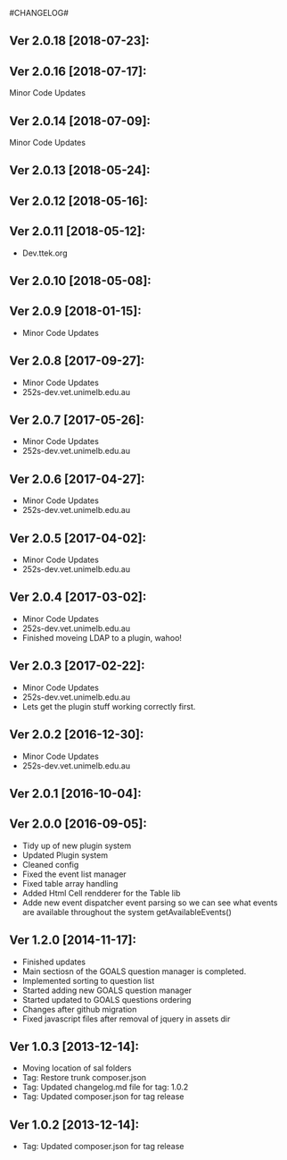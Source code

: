 #CHANGELOG#

Ver 2.0.18 [2018-07-23]:
-------------------------------


Ver 2.0.16 [2018-07-17]:
-------------------------------
Minor Code Updates


Ver 2.0.14 [2018-07-09]:
-------------------------------
Minor Code Updates


Ver 2.0.13 [2018-05-24]:
-------------------------------


Ver 2.0.12 [2018-05-16]:
-------------------------------


Ver 2.0.11 [2018-05-12]:
-------------------------------
 - Dev.ttek.org


Ver 2.0.10 [2018-05-08]:
-------------------------------


Ver 2.0.9 [2018-01-15]:
-------------------------------
 - Minor Code Updates


Ver 2.0.8 [2017-09-27]:
-------------------------------
 - Minor Code Updates
 - 252s-dev.vet.unimelb.edu.au


Ver 2.0.7 [2017-05-26]:
-------------------------------
 - Minor Code Updates
 - 252s-dev.vet.unimelb.edu.au


Ver 2.0.6 [2017-04-27]:
-------------------------------
 - Minor Code Updates
 - 252s-dev.vet.unimelb.edu.au


Ver 2.0.5 [2017-04-02]:
-------------------------------
 - Minor Code Updates
 - 252s-dev.vet.unimelb.edu.au


Ver 2.0.4 [2017-03-02]:
-------------------------------
 - Minor Code Updates
 - 252s-dev.vet.unimelb.edu.au
 - Finished moveing LDAP to a plugin, wahoo!


Ver 2.0.3 [2017-02-22]:
-------------------------------
 - Minor Code Updates
 - 252s-dev.vet.unimelb.edu.au
 - Lets get the plugin stuff working correctly first.


Ver 2.0.2 [2016-12-30]:
-------------------------------
 - Minor Code Updates
 - 252s-dev.vet.unimelb.edu.au


Ver 2.0.1 [2016-10-04]:
-------------------------------


Ver 2.0.0 [2016-09-05]:
-------------------------------
 - Tidy up of new plugin system
 - Updated Plugin system
 - Cleaned config
 - Fixed the event list manager
 - Fixed table array handling
 - Added Html Cell rendderer for the Table lib
 - Adde new event dispatcher event parsing so we can see what events are available throughout the
   system getAvailableEvents()


Ver 1.2.0 [2014-11-17]:
----------------
 - Finished updates
 - Main sectiosn of the GOALS question manager is completed.
 - Implemented sorting to question list
 - Started adding new GOALS question manager
 - Started updated to GOALS questions ordering
 - Changes after github migration
 - Fixed javascript files after removal of jquery in assets dir


Ver 1.0.3 [2013-12-14]:
----------------
 - Moving location of sal folders
 - Tag: Restore trunk composer.json
 - Tag: Updated changelog.md file for tag: 1.0.2
 - Tag: Updated composer.json for tag release


Ver 1.0.2 [2013-12-14]:
----------------
 - Tag: Updated composer.json for tag release


